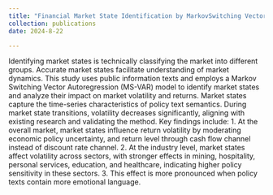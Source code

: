 ```yaml
---
title: "Financial Market State Identification by MarkovSwitching Vector Autoregressive Model: a Policy TextApproach (submitted)"
collection: publications
date: 2024-8-22

---
```


Identifying market states is technically classifying the market into different
groups. Accurate market states facilitate understanding of market dynamics. This study uses public information texts and employs a Markov Switching Vector Autoregression (MS-VAR) model to identify market states and analyze
their impact on market volatility and returns. Market states capture the time-series characteristics of policy text semantics. During market state transitions, volatility decreases significantly, aligning with existing research and validating the method. Key findings include: 1. At the overall market,
market states influence return volatility by moderating economic policy uncertainty, and return level through cash flow channel instead of discount
rate channel. 2. At the industry level, market states affect volatility across
sectors, with stronger effects in mining, hospitality, personal services, education, and healthcare, indicating higher policy sensitivity in these sectors. 3. This effect is more pronounced when policy texts contain more emotional
language.